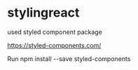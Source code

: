 # stylingreact

used styled component package 

https://styled-components.com/

Run npm install --save styled-components 
